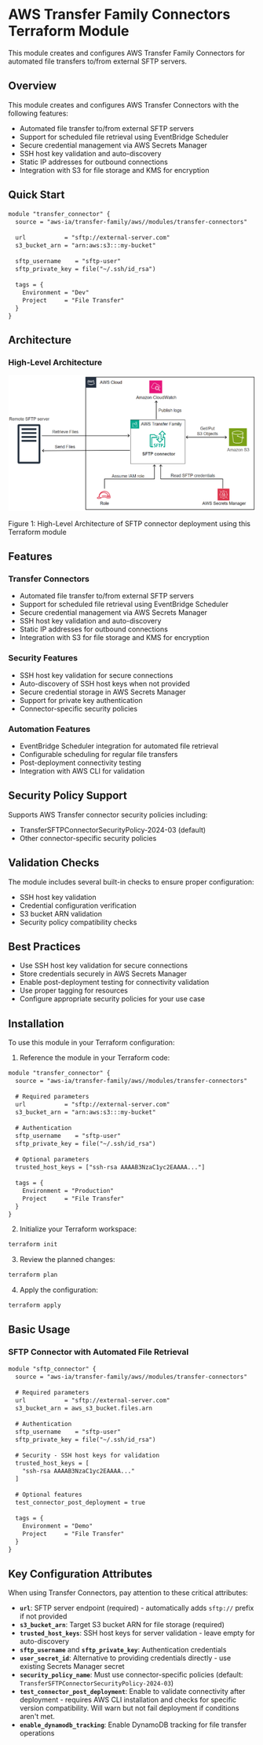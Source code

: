 # AWS Transfer Family Connectors Terraform Module

This module creates and configures AWS Transfer Family Connectors for automated file transfers to/from external SFTP servers.

## Overview

This module creates and configures AWS Transfer Connectors with the following features:

- Automated file transfer to/from external SFTP servers
- Support for scheduled file retrieval using EventBridge Scheduler
- Secure credential management via AWS Secrets Manager
- SSH host key validation and auto-discovery
- Static IP addresses for outbound connections
- Integration with S3 for file storage and KMS for encryption

## Quick Start

```hcl
module "transfer_connector" {
  source = "aws-ia/transfer-family/aws//modules/transfer-connectors"

  url           = "sftp://external-server.com"
  s3_bucket_arn = "arn:aws:s3:::my-bucket"
  
  sftp_username    = "sftp-user"
  sftp_private_key = file("~/.ssh/id_rsa")

  tags = {
    Environment = "Dev"
    Project     = "File Transfer"
  }
}
```

## Architecture

### High-Level Architecture

![High-Level Architecture of SFTP connector deployment](https://github.com/aws-ia/terraform-aws-transfer-family/blob/main/images/TF_Connectors.png)

Figure 1: High-Level Architecture of SFTP connector deployment using this Terraform module 

## Features

### Transfer Connectors

- Automated file transfer to/from external SFTP servers
- Support for scheduled file retrieval using EventBridge Scheduler
- Secure credential management via AWS Secrets Manager
- SSH host key validation and auto-discovery
- Static IP addresses for outbound connections
- Integration with S3 for file storage and KMS for encryption

### Security Features

- SSH host key validation for secure connections
- Auto-discovery of SSH host keys when not provided
- Secure credential storage in AWS Secrets Manager
- Support for private key authentication
- Connector-specific security policies

### Automation Features

- EventBridge Scheduler integration for automated file retrieval
- Configurable scheduling for regular file transfers
- Post-deployment connectivity testing
- Integration with AWS CLI for validation

## Security Policy Support

Supports AWS Transfer connector security policies including:

- TransferSFTPConnectorSecurityPolicy-2024-03 (default)
- Other connector-specific security policies

## Validation Checks

The module includes several built-in checks to ensure proper configuration:

- SSH host key validation
- Credential configuration verification
- S3 bucket ARN validation
- Security policy compatibility checks

## Best Practices

- Use SSH host key validation for secure connections
- Store credentials securely in AWS Secrets Manager
- Enable post-deployment testing for connectivity validation
- Use proper tagging for resources
- Configure appropriate security policies for your use case

## Installation

To use this module in your Terraform configuration:

1. Reference the module in your Terraform code:

```hcl
module "transfer_connector" {
  source = "aws-ia/transfer-family/aws//modules/transfer-connectors"

  # Required parameters
  url           = "sftp://external-server.com"
  s3_bucket_arn = "arn:aws:s3:::my-bucket"

  # Authentication
  sftp_username    = "sftp-user"
  sftp_private_key = file("~/.ssh/id_rsa")

  # Optional parameters
  trusted_host_keys = ["ssh-rsa AAAAB3NzaC1yc2EAAAA..."]
  
  tags = {
    Environment = "Production"
    Project     = "File Transfer"
  }
}
```

2. Initialize your Terraform workspace:

```bash
terraform init
```

3. Review the planned changes:

```bash
terraform plan
```

4. Apply the configuration:

```bash
terraform apply
```

## Basic Usage

### SFTP Connector with Automated File Retrieval

```hcl
module "sftp_connector" {
  source = "aws-ia/transfer-family/aws//modules/transfer-connectors"

  # Required parameters
  url           = "sftp://external-server.com"
  s3_bucket_arn = aws_s3_bucket.files.arn

  # Authentication
  sftp_username    = "sftp-user"
  sftp_private_key = file("~/.ssh/id_rsa")

  # Security - SSH host keys for validation
  trusted_host_keys = [
    "ssh-rsa AAAAB3NzaC1yc2EAAAA..."
  ]

  # Optional features
  test_connector_post_deployment = true

  tags = {
    Environment = "Demo"
    Project     = "File Transfer"
  }
}
```

## Key Configuration Attributes

When using Transfer Connectors, pay attention to these critical attributes:

- **`url`**: SFTP server endpoint (required) - automatically adds `sftp://` prefix if not provided
- **`s3_bucket_arn`**: Target S3 bucket ARN for file storage (required)
- **`trusted_host_keys`**: SSH host keys for server validation - leave empty for auto-discovery
- **`sftp_username`** and **`sftp_private_key`**: Authentication credentials
- **`user_secret_id`**: Alternative to providing credentials directly - use existing Secrets Manager secret
- **`security_policy_name`**: Must use connector-specific policies (default: `TransferSFTPConnectorSecurityPolicy-2024-03`)
- **`test_connector_post_deployment`**: Enable to validate connectivity after deployment - requires AWS CLI installation and checks for specific version compatibility. Will warn but not fail deployment if conditions aren't met.
- **`enable_dynamodb_tracking`**: Enable DynamoDB tracking for file transfer operations
